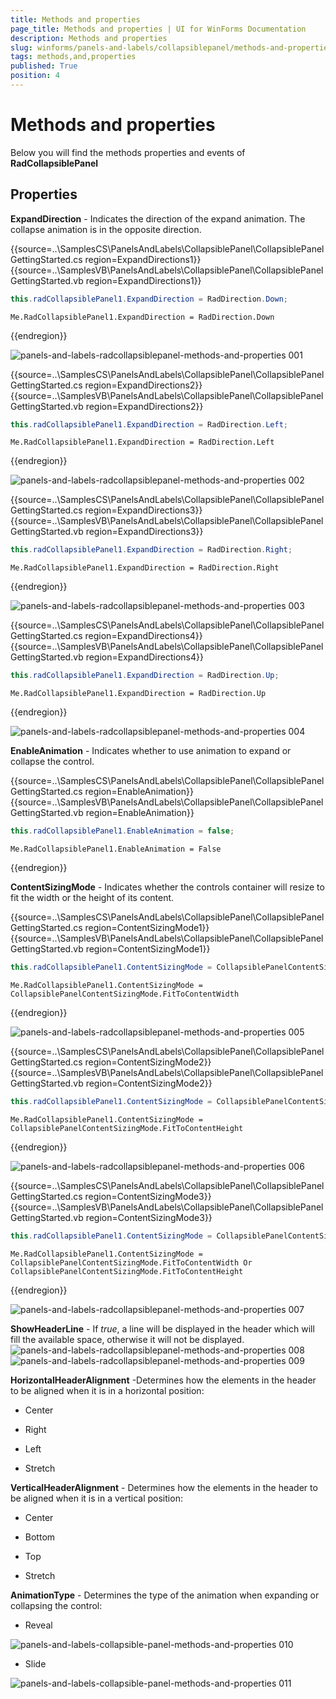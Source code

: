 ```yaml
---
title: Methods and properties
page_title: Methods and properties | UI for WinForms Documentation
description: Methods and properties
slug: winforms/panels-and-labels/collapsiblepanel/methods-and-properties
tags: methods,and,properties
published: True
position: 4
---
```


# Methods and properties

Below you will find the methods properties and events of __RadCollapsiblePanel__

## Properties

__ExpandDirection__ - Indicates the direction of the expand animation. The collapse animation is in the opposite direction.

{{source=..\SamplesCS\PanelsAndLabels\CollapsiblePanel\CollapsiblePanelGettingStarted.cs region=ExpandDirections1}} 
{{source=..\SamplesVB\PanelsAndLabels\CollapsiblePanel\CollapsiblePanelGettingStarted.vb region=ExpandDirections1}} 

````C#
this.radCollapsiblePanel1.ExpandDirection = RadDirection.Down;

````
````VB.NET
Me.RadCollapsiblePanel1.ExpandDirection = RadDirection.Down

````

{{endregion}} 


![panels-and-labels-radcollapsiblepanel-methods-and-properties 001](images/panels-and-labels-radcollapsiblepanel-methods-and-properties001.png)

{{source=..\SamplesCS\PanelsAndLabels\CollapsiblePanel\CollapsiblePanelGettingStarted.cs region=ExpandDirections2}} 
{{source=..\SamplesVB\PanelsAndLabels\CollapsiblePanel\CollapsiblePanelGettingStarted.vb region=ExpandDirections2}} 

````C#
this.radCollapsiblePanel1.ExpandDirection = RadDirection.Left;

````
````VB.NET
Me.RadCollapsiblePanel1.ExpandDirection = RadDirection.Left

````

{{endregion}} 


![panels-and-labels-radcollapsiblepanel-methods-and-properties 002](images/panels-and-labels-radcollapsiblepanel-methods-and-properties002.png)

{{source=..\SamplesCS\PanelsAndLabels\CollapsiblePanel\CollapsiblePanelGettingStarted.cs region=ExpandDirections3}} 
{{source=..\SamplesVB\PanelsAndLabels\CollapsiblePanel\CollapsiblePanelGettingStarted.vb region=ExpandDirections3}} 

````C#
this.radCollapsiblePanel1.ExpandDirection = RadDirection.Right;

````
````VB.NET
Me.RadCollapsiblePanel1.ExpandDirection = RadDirection.Right

````

{{endregion}} 


![panels-and-labels-radcollapsiblepanel-methods-and-properties 003](images/panels-and-labels-radcollapsiblepanel-methods-and-properties003.png)

{{source=..\SamplesCS\PanelsAndLabels\CollapsiblePanel\CollapsiblePanelGettingStarted.cs region=ExpandDirections4}} 
{{source=..\SamplesVB\PanelsAndLabels\CollapsiblePanel\CollapsiblePanelGettingStarted.vb region=ExpandDirections4}} 

````C#
this.radCollapsiblePanel1.ExpandDirection = RadDirection.Up;

````
````VB.NET
Me.RadCollapsiblePanel1.ExpandDirection = RadDirection.Up

````

{{endregion}} 


![panels-and-labels-radcollapsiblepanel-methods-and-properties 004](images/panels-and-labels-radcollapsiblepanel-methods-and-properties004.png)

__EnableAnimation__ - Indicates whether to use animation to expand or collapse the control.

{{source=..\SamplesCS\PanelsAndLabels\CollapsiblePanel\CollapsiblePanelGettingStarted.cs region=EnableAnimation}} 
{{source=..\SamplesVB\PanelsAndLabels\CollapsiblePanel\CollapsiblePanelGettingStarted.vb region=EnableAnimation}} 

````C#
this.radCollapsiblePanel1.EnableAnimation = false;

````
````VB.NET
Me.RadCollapsiblePanel1.EnableAnimation = False

````

{{endregion}}

__ContentSizingMode__ -  Indicates whether the controls container will resize to fit the width or the height of its content.

{{source=..\SamplesCS\PanelsAndLabels\CollapsiblePanel\CollapsiblePanelGettingStarted.cs region=ContentSizingMode1}} 
{{source=..\SamplesVB\PanelsAndLabels\CollapsiblePanel\CollapsiblePanelGettingStarted.vb region=ContentSizingMode1}} 

````C#
this.radCollapsiblePanel1.ContentSizingMode = CollapsiblePanelContentSizingMode.FitToContentWidth;

````
````VB.NET
Me.RadCollapsiblePanel1.ContentSizingMode = CollapsiblePanelContentSizingMode.FitToContentWidth

````

{{endregion}} 


![panels-and-labels-radcollapsiblepanel-methods-and-properties 005](images/panels-and-labels-radcollapsiblepanel-methods-and-properties005.png)

{{source=..\SamplesCS\PanelsAndLabels\CollapsiblePanel\CollapsiblePanelGettingStarted.cs region=ContentSizingMode2}} 
{{source=..\SamplesVB\PanelsAndLabels\CollapsiblePanel\CollapsiblePanelGettingStarted.vb region=ContentSizingMode2}} 

````C#
this.radCollapsiblePanel1.ContentSizingMode = CollapsiblePanelContentSizingMode.FitToContentHeight;

````
````VB.NET
Me.RadCollapsiblePanel1.ContentSizingMode = CollapsiblePanelContentSizingMode.FitToContentHeight

````

{{endregion}} 

![panels-and-labels-radcollapsiblepanel-methods-and-properties 006](images/panels-and-labels-radcollapsiblepanel-methods-and-properties006.png)

{{source=..\SamplesCS\PanelsAndLabels\CollapsiblePanel\CollapsiblePanelGettingStarted.cs region=ContentSizingMode3}} 
{{source=..\SamplesVB\PanelsAndLabels\CollapsiblePanel\CollapsiblePanelGettingStarted.vb region=ContentSizingMode3}} 

````C#
this.radCollapsiblePanel1.ContentSizingMode = CollapsiblePanelContentSizingMode.FitToContentWidth | CollapsiblePanelContentSizingMode.FitToContentHeight;

````
````VB.NET
Me.RadCollapsiblePanel1.ContentSizingMode = CollapsiblePanelContentSizingMode.FitToContentWidth Or CollapsiblePanelContentSizingMode.FitToContentHeight

````

{{endregion}} 


![panels-and-labels-radcollapsiblepanel-methods-and-properties 007](images/panels-and-labels-radcollapsiblepanel-methods-and-properties007.png)

__ShowHeaderLine__ - If *true*, a line will be displayed in the header which will fill the available space, otherwise it will not be displayed.<br>![panels-and-labels-radcollapsiblepanel-methods-and-properties 008](images/panels-and-labels-radcollapsiblepanel-methods-and-properties008.png)![panels-and-labels-radcollapsiblepanel-methods-and-properties 009](images/panels-and-labels-radcollapsiblepanel-methods-and-properties009.png)

__HorizontalHeaderAlignment__ -Determines how the elements in the header to be aligned when it is in a horizontal position:

* Center

* Right

* Left

* Stretch

__VerticalHeaderAlignment__ - Determines how the elements in the header to be aligned when it is in a vertical position:

* Center

* Bottom

* Top

* Stretch

__AnimationType__ - Determines the type of the animation when expanding or collapsing the control:

* Reveal

![panels-and-labels-collapsible-panel-methods-and-properties 010](images/panels-and-labels-collapsible-panel-methods-and-properties010.gif)

* Slide

![panels-and-labels-collapsible-panel-methods-and-properties 011](images/panels-and-labels-collapsible-panel-methods-and-properties011.gif)
